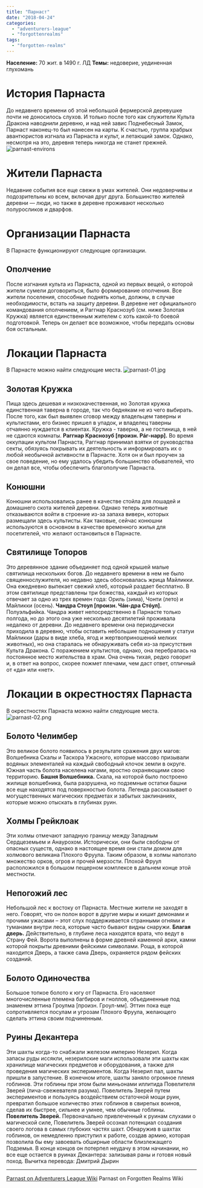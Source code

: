 ```yaml
---
title: "Парнаст"
date: "2018-04-24"
categories: 
  - "adventurers-league"
  - "forgottenrealms"
tags: 
  - "forgotten-realms"
---
```


**Население:** 70 жит. в 1490 г. ЛД **Темы:** недоверие, уединенная глухомань

# История Парнаста

До недавнего времени об этой небольшой фермерской деревушке почти не доносилось слухов. И только после того как служители Культа Дракона наводнили деревню, и над ней завис Поднебесный Замок, Парнаст наконец-то был нанесен на карты. К счастью, группа храбрых авантюристов изгнала из Парнаста и культ, и летающий замок. Однако, несмотря на это, деревня теперь никогда не станет прежней. ![parnast-environs](https://cyborgsandmages.com/wp-content/uploads/2018/07/parnast-environs.jpg)

# Жители Парнаста

Недавние события все еще свежи в умах жителей. Они недоверчивы и подозрительны ко всем, включая друг друга. Большинство жителей деревни — люди, но также в деревне проживают несколько полуросликов и дварфов.

# Организации Парнаста

В Парнасте функционируют следующие организации.

## Ополчение

После изгнания культа из Парнаста, одной из первых вещей, о которой жители сумели договориться, было формирование ополчения. Все жители поселения, способные поднять копье, должны, в случае необходимости, встать на защиту деревни. В деревне нет официального командования ополчением, и Раггнар Краснозуб (см. ниже Золотая Кружка) является единственным жителем с хоть какой-то боевой подготовкой. Теперь он делает все возможное, чтобы передать основы боя остальным.

# Локации Парнаста

В Парнасте можно найти следующие места. ![parnast-01.jpg](https://cyborgsandmages.com/wp-content/uploads/2018/07/parnast-01.jpg)

## Золотая Кружка

Пища здесь дешевая и низкокачественная, но Золотая кружка единственная таверна в городе, так что беднякам не из чего выбирать. После того, как был выявлен сговор между владельцем таверны и культистами, его бизнес пришел в упадок, и владелец таверны отчаянно нуждается в клиентах. Кружка - таверна, а не гостиница, в ней не сдаются комнаты. **Раггнар Краснозуб \[произн. Рáг-нарр\].** Во время оккупации культом Парнаста, Раггнар принимал взятки от руководства секты, обязуясь покрывать их деятельность и информировать их о любой необычной активности в Парнасте. Хотя он и был проучен за свое поведение, но ему удалось убедить большинство обывателей, что он делал все, чтобы обеспечить благополучие Парнаста.

## Конюшни

Конюшни использовались ранее в качестве стойла для лошадей и домашнего скота жителей деревни. Однако теперь животные отказываются войти в строение из-за запаха виверн, которых размещали здесь культисты. Как таковые, сейчас конюшни используются в основном в качестве временного жилья для посетителей, что желают остановиться в Парнасте.

## Святилище Топоров

Это деревянное здание объединяет под одной крышей малые святилища нескольких богов. До недавнего времени в нем не было священнослужителя, но недавно здесь обосновалась жрица Майликки. Она ежедневно выпекает свежий хлеб, который раздает бесплатно. В этом святилище представлены три божества, каждый из которых отвечает за одно из трех времен года: Ориль (зима), Чонти (лето) и Майликки (осень). **Чандра Стоул \[произн. Чáн-дра Стóул\].** Полуэльфийка. Чандра живет непосредственно в Парнасте только полгода, но до этого она уже несколько десятилетий проживала недалеко от деревни. До недавнего времени она периодически приходила в деревню, чтобы оставить небольшие подношения у статуи Майликки (дары в виде хлеба, ягод и жертвоприношений мелких животных), но она старалась не обнаруживать себя из-за присутствия Культа Дракона. С поражением культистов, однако, она перебралась на постоянное место жительства в храм. Она очень тихая, редко говорит и, в ответ на вопрос, скорее пожмет плечами, чем даст ответ, отличный от «да» или «нет».

# Локации в окрестностях Парнаста

В окрестностях Парнаста можно найти следующие места. ![parnast-02.png](https://cyborgsandmages.com/wp-content/uploads/2018/07/parnast-02.png)

## Болото Челимбер

Это великое болото появилось в результате сражения двух магов: Волшебника Скалы и Таскора Ужасного, которые массово призывали водяных элементалей на каждый свободный клочок земли в округе. Южная часть болота населена нагами, яростно охраняющими свою территорию. **Башня Волшебника.** Скала, на которой было построено жилище волшебника, была разрушена, но подземные остатки башни все еще находятся под поверхностью болота. Легенда рассказывает о могущественных магических предметах и забытых заклинаниях, которые можно отыскать в глубинах руин.

## Холмы Грейклоак

Эти холмы отмечают западную границу между Западным Сердцеземьем и Анаурохом. Исторически, они были свободны от опасных существ, однако в настоящее время они стали домом для холмового великана Плохого Фруула. Таким образом, в холмы наползло множество орков, огров и прочей мерзости. Плохой Фруул расположился в большом пещерном комплексе в дальнем конце этой местности.

## Непогожий лес

Небольшой лес к востоку от Парнаста. Местные жители не заходят в него. Говорят, что он полон ворот в другие миры и кишит демонами и прочими ужасами – этот слух поддерживается странными огнями и туманами внутри леса, которые часто бывают видны снаружи. **Благая дверь.** Действительно, в глубине леса находятся врата, что ведут в Страну Фей. Ворота выполнены в форме древней каменной арки, камни которой покрыты древними фейскими символами. Роща, в которой находится Дверь, а также сама Дверь, охраняется рядом фейских созданий.

## Болото Одиночества

Большое топкое болото к югу от Парнаста. Его населяют многочисленные племена багбиров и гноллов, объединенные под знаменем эттина Гроулма \[произн. Гроул-мм\]. Эттин пока еще сопротивляется посулам и угрозам Плохого Фруула, желающего сделать эттина своим подчиненным.

## Руины Декантера

Эти шахты когда-то снабжали железом империю Незерил. Когда запасы руды иссякли, незерилские маги использовали эти шахты как хранилище магических предметов и оборудования, а также для проведения магических экспериментов. Когда Незерил пал, шахты пришли в запустение. В конечном итоге, шахты заняло огромное племя гоблинов. Эти гоблины при этом были миньонами иллитида Повелителя Зверей (лича-свежевателя разума). Повелитель Зверей путем экспериментов и пользуясь воздействием остаточной мощи руин, превратил большое количество этих гоблинов в свирепых воинов, сделав их быстрее, сильнее и умнее, чем обычные гоблины. **Повелитель Зверей.** Первоначально привлеченный к руинам слухами о магической силе, Повелитель Зверей осознал потенциал создания своего логова в самых глубоких частях шахт. Обнаружив в шахтах гоблинов, он немедленно приступил к работе, создав армию, которая позволила бы ему завоевать обширные области близлежащего Подземья. В конце концов он потерпел неудачу в этом начинании, но все еще остается в руинах Декантера: зализывая раны и готовя новый поход. Вычитка перевода: Дмитрий Дырин

* * *

[Parnast on Adventurers League Wiki](https://adventurersleague.wikia.com/wiki/Parnast) Parnast on Forgotten Realms Wiki
